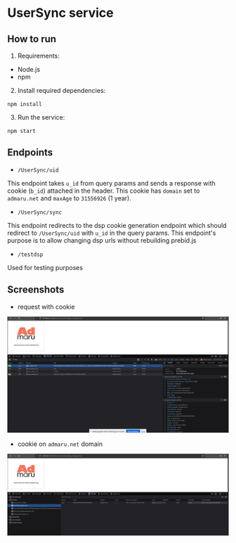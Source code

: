 # UserSync service

## How to run

1. Requirements:

- Node.js
- npm

2. Install required dependencies:

```
npm install
```

3. Run the service:

```
npm start
```

## Endpoints

- `/UserSync/uid`

This endpoint takes `u_id` from query params and sends a response with cookie (`b_id`) attached in the header. This cookie has `domain` set to `admaru.net` and `maxAge` to `31556926` (1 year).

- `/UserSync/sync`

This endpoint redirects to the dsp cookie generation endpoint which should redirect to `/UserSync/uid` with `u_id` in the query params. This endpoint's purpose is to allow changing dsp urls without rebuilding prebid.js

- `/testdsp`

Used for testing purposes

## Screenshots

- request with cookie

![request](requestWithCookie.png)

- cookie on `admaru.net` domain

![cookie](cookieOnAdmaruNet.png)
